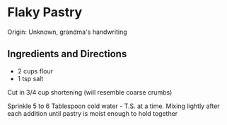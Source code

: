 # Flaky Pastry

Origin: Unknown, grandma's handwriting

## Ingredients and Directions

- 2 cups flour
- 1 tsp salt

Cut in 3/4 cup shortening (will resemble coarse crumbs)

Sprinkle 5 to 6 Tablespoon cold water - T.S. at a time. Mixing lightly after each addition until pastry is moist enough to hold together